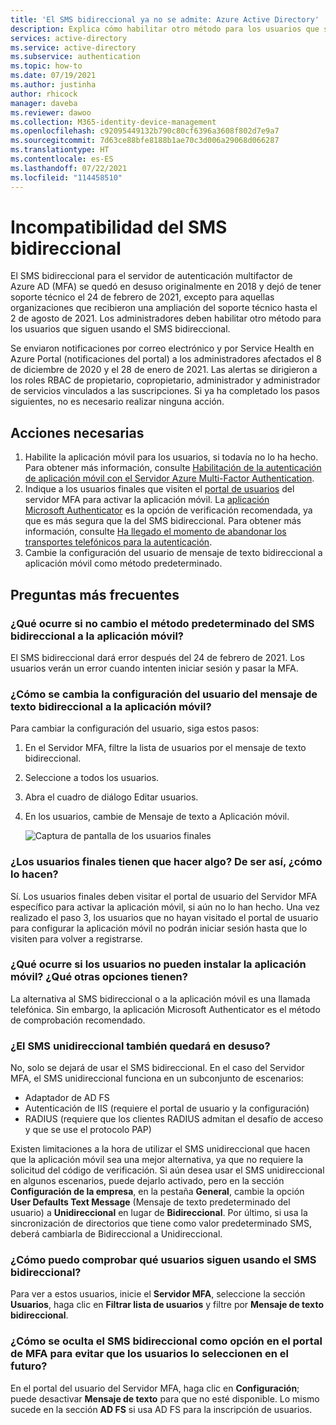 ```yaml
---
title: 'El SMS bidireccional ya no se admite: Azure Active Directory'
description: Explica cómo habilitar otro método para los usuarios que siguen usando el SMS bidireccional.
services: active-directory
ms.service: active-directory
ms.subservice: authentication
ms.topic: how-to
ms.date: 07/19/2021
ms.author: justinha
author: rhicock
manager: daveba
ms.reviewer: dawoo
ms.collection: M365-identity-device-management
ms.openlocfilehash: c92095449132b790c80cf6396a3608f802d7e9a7
ms.sourcegitcommit: 7d63ce88bfe8188b1ae70c3d006a29068d066287
ms.translationtype: HT
ms.contentlocale: es-ES
ms.lasthandoff: 07/22/2021
ms.locfileid: "114458510"
---
```

# <a name="two-way-sms-unsupported"></a>Incompatibilidad del SMS bidireccional

El SMS bidireccional para el servidor de autenticación multifactor de Azure AD (MFA) se quedó en desuso originalmente en 2018 y dejó de tener soporte técnico el 24 de febrero de 2021, excepto para aquellas organizaciones que recibieron una ampliación del soporte técnico hasta el 2 de agosto de 2021. Los administradores deben habilitar otro método para los usuarios que siguen usando el SMS bidireccional.

Se enviaron notificaciones por correo electrónico y por Service Health en Azure Portal (notificaciones del portal) a los administradores afectados el 8 de diciembre de 2020 y el 28 de enero de 2021. Las alertas se dirigieron a los roles RBAC de propietario, copropietario, administrador y administrador de servicios vinculados a las suscripciones. Si ya ha completado los pasos siguientes, no es necesario realizar ninguna acción.

## <a name="required-actions"></a>Acciones necesarias

1. Habilite la aplicación móvil para los usuarios, si todavía no lo ha hecho. Para obtener más información, consulte [Habilitación de la autenticación de aplicación móvil con el Servidor Azure Multi-Factor Authentication](howto-mfaserver-deploy-mobileapp.md).
1. Indique a los usuarios finales que visiten el [portal de usuarios](howto-mfaserver-deploy-userportal.md) del servidor MFA para activar la aplicación móvil. La [aplicación Microsoft Authenticator](https://www.microsoft.com/en-us/account/authenticator) es la opción de verificación recomendada, ya que es más segura que la del SMS bidireccional. Para obtener más información, consulte [Ha llegado el momento de abandonar los transportes telefónicos para la autenticación](https://techcommunity.microsoft.com/t5/azure-active-directory-identity/it-s-time-to-hang-up-on-phone-transports-for-authentication/ba-p/1751752).
1. Cambie la configuración del usuario de mensaje de texto bidireccional a aplicación móvil como método predeterminado.

## <a name="faq"></a>Preguntas más frecuentes

### <a name="what-if-i-dont-change-the-default-method-from-two-way-sms-to-the-mobile-app"></a>¿Qué ocurre si no cambio el método predeterminado del SMS bidireccional a la aplicación móvil?
El SMS bidireccional dará error después del 24 de febrero de 2021. Los usuarios verán un error cuando intenten iniciar sesión y pasar la MFA.

### <a name="how-do-i-change-the-user-settings-from-two-way-text-message-to-mobile-app"></a>¿Cómo se cambia la configuración del usuario del mensaje de texto bidireccional a la aplicación móvil?

Para cambiar la configuración del usuario, siga estos pasos:

1. En el Servidor MFA, filtre la lista de usuarios por el mensaje de texto bidireccional.
1. Seleccione a todos los usuarios.
1. Abra el cuadro de diálogo Editar usuarios.
1. En los usuarios, cambie de Mensaje de texto a Aplicación móvil.

   ![Captura de pantalla de los usuarios finales](media/how-to-authentication-two-way-sms-unsupported/end-users.png)

### <a name="do-my-users-need-to-take-any-action-if-yes-how"></a>¿Los usuarios finales tienen que hacer algo? De ser así, ¿cómo lo hacen?
Sí. Los usuarios finales deben visitar el portal de usuario del Servidor MFA específico para activar la aplicación móvil, si aún no lo han hecho. Una vez realizado el paso 3, los usuarios que no hayan visitado el portal de usuario para configurar la aplicación móvil no podrán iniciar sesión hasta que lo visiten para volver a registrarse.

### <a name="what-if-my-users-cant-install-the-mobile-app-what-other-options-do-they-have"></a>¿Qué ocurre si los usuarios no pueden instalar la aplicación móvil? ¿Qué otras opciones tienen?
La alternativa al SMS bidireccional o a la aplicación móvil es una llamada telefónica. Sin embargo, la aplicación Microsoft Authenticator es el método de comprobación recomendado.

### <a name="will-one-way-sms-be-deprecated-as-well"></a>¿El SMS unidireccional también quedará en desuso?
No, solo se dejará de usar el SMS bidireccional. En el caso del Servidor MFA, el SMS unidireccional funciona en un subconjunto de escenarios:

- Adaptador de AD FS
- Autenticación de IIS (requiere el portal de usuario y la configuración)
- RADIUS (requiere que los clientes RADIUS admitan el desafío de acceso y que se use el protocolo PAP)

Existen limitaciones a la hora de utilizar el SMS unidireccional que hacen que la aplicación móvil sea una mejor alternativa, ya que no requiere la solicitud del código de verificación.
Si aún desea usar el SMS unidireccional en algunos escenarios, puede dejarlo activado, pero en la sección **Configuración de la empresa**, en la pestaña **General**, cambie la opción **User Defaults Text Message** (Mensaje de texto predeterminado del usuario) a **Unidireccional** en lugar de **Bidireccional**. Por último, si usa la sincronización de directorios que tiene como valor predeterminado SMS, deberá cambiarla de Bidireccional a Unidireccional.

### <a name="how-can-i-check-which-users-are-still-using-two-way-sms"></a>¿Cómo puedo comprobar qué usuarios siguen usando el SMS bidireccional?
Para ver a estos usuarios, inicie el **Servidor MFA**, seleccione la sección **Usuarios**, haga clic en **Filtrar lista de usuarios** y filtre por **Mensaje de texto bidireccional**.

### <a name="how-do-we-hide-two-way-sms-as-an-option-in-the-mfa-portal-to-prevent-users-from-selecting-it-in-the-future"></a>¿Cómo se oculta el SMS bidireccional como opción en el portal de MFA para evitar que los usuarios lo seleccionen en el futuro?
En el portal del usuario del Servidor MFA, haga clic en **Configuración**; puede desactivar **Mensaje de texto** para que no esté disponible. Lo mismo sucede en la sección **AD FS** si usa AD FS para la inscripción de usuarios.

